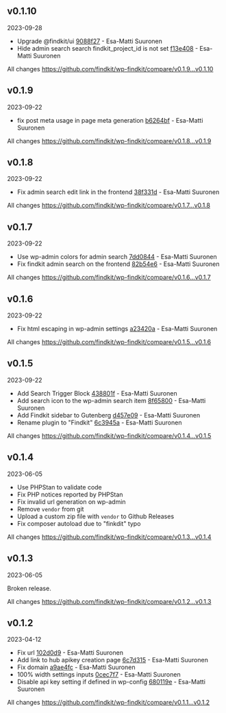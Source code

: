 ## v0.1.10

2023-09-28

- Upgrade @findkit/ui [9088f27](https://github.com/findkit/wp-findkit/commit/9088f27) - Esa-Matti Suuronen
- Hide admin search search findkit_project_id is not set [f13e408](https://github.com/findkit/wp-findkit/commit/f13e408) - Esa-Matti Suuronen

All changes https://github.com/findkit/wp-findkit/compare/v0.1.9...v0.1.10

## v0.1.9

2023-09-22

- fix post meta usage in page meta generation [b6264bf](https://github.com/findkit/wp-findkit/commit/b6264bf) - Esa-Matti Suuronen

All changes https://github.com/findkit/wp-findkit/compare/v0.1.8...v0.1.9

## v0.1.8

2023-09-22

- Fix admin search edit link in the frontend [38f331d](https://github.com/findkit/wp-findkit/commit/38f331d) - Esa-Matti Suuronen

All changes https://github.com/findkit/wp-findkit/compare/v0.1.7...v0.1.8

## v0.1.7

2023-09-22

- Use wp-admin colors for admin search [7dd0844](https://github.com/findkit/wp-findkit/commit/7dd0844) - Esa-Matti Suuronen
- Fix findkit admin search on the frontend [82b54e6](https://github.com/findkit/wp-findkit/commit/82b54e6) - Esa-Matti Suuronen

All changes https://github.com/findkit/wp-findkit/compare/v0.1.6...v0.1.7

## v0.1.6

2023-09-22

- Fix html escaping in wp-admin settings [a23420a](https://github.com/findkit/wp-findkit/commit/a23420a) - Esa-Matti Suuronen

All changes https://github.com/findkit/wp-findkit/compare/v0.1.5...v0.1.6

## v0.1.5

2023-09-22

- Add Search Trigger Block [438801f](https://github.com/findkit/wp-findkit/commit/438801f) - Esa-Matti Suuronen
- Add search icon to the wp-admin search item [8f65800](https://github.com/findkit/wp-findkit/commit/8f65800) - Esa-Matti Suuronen
- Add Findkit sidebar to Gutenberg [d457e09](https://github.com/findkit/wp-findkit/commit/d457e09) - Esa-Matti Suuronen
- Rename plugin to "Findkit" [6c3945a](https://github.com/findkit/wp-findkit/commit/6c3945a) - Esa-Matti Suuronen

All changes https://github.com/findkit/wp-findkit/compare/v0.1.4...v0.1.5

## v0.1.4

2023-06-05

- Use PHPStan to validate code
- Fix PHP notices reported by PHPStan
- Fix invalid url generation on wp-admin
- Remove `vendor` from git
- Upload a custom zip file with `vendor` to Github Releases
- Fix composer autoload due to "finkdit" typo

All changes https://github.com/findkit/wp-findkit/compare/v0.1.3...v0.1.4

## v0.1.3

2023-06-05

Broken release.

All changes https://github.com/findkit/wp-findkit/compare/v0.1.2...v0.1.3

## v0.1.2

2023-04-12

- Fix url [102d0d9](https://github.com/findkit/wp-findkit/commit/102d0d9) - Esa-Matti Suuronen
- Add link to hub apikey creation page [6c7d315](https://github.com/findkit/wp-findkit/commit/6c7d315) - Esa-Matti Suuronen
- Fix domain [a9ae4fc](https://github.com/findkit/wp-findkit/commit/a9ae4fc) - Esa-Matti Suuronen
- 100% width settings inputs [0cec7f7](https://github.com/findkit/wp-findkit/commit/0cec7f7) - Esa-Matti Suuronen
- Disable api key setting if defined in wp-config [680119e](https://github.com/findkit/wp-findkit/commit/680119e) - Esa-Matti Suuronen

All changes https://github.com/findkit/wp-findkit/compare/v0.1.1...v0.1.2
